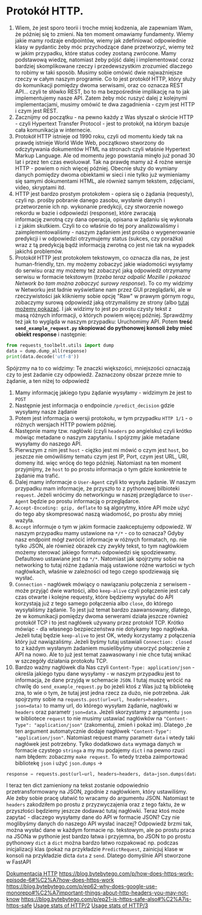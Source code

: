 # Protokół HTTP.

1. Wiem, że jest sporo teorii i troche mniej kodzenia, ale zapewniam Wam, że później się to zmieni. Na ten moment omawiamy fundamenty. Wiemy jakie mamy rodzaje endpointów, wiemy jak zdefiniować odpowiednie klasy w pydantic żeby móc przychodzące dane przetworzyć, wiemy też w jakim przypadku, które status codey zostaną zwrócone. Mamy podstawową wiedzę, natomiast żeby pójść dalej i implementować coraz bardziej skomplikowane rzeczy i przedewszystkim zrozumieć dlaczego to robimy w taki sposób. Musimy sobie omówić dwie najważniejsze rzeczy w całym naszym programie. Co to jest protokół HTTP, który służy do komunikacji pomiędzy dwoma serwisami, oraz co oznacza REST API... czyli te słówko REST, bo to ma bezpośrednie implikację na to jak implementujemy nasze API. Zatem żeby móc ruszyć dalej z kolejnymi implementacjami, musimy omówić te dwa zagadnienia - czym jest HTTP i czym jest REST.
2. Zacznijmy od początku - na pewno każdy z Was słyszał o skrócie HTTP - czyli Hypertext Transfer Protocol - jest to protokół, na którym bazuje cała komunikacja w internecie. 
3. Protokół HTTP istnieje od 1990 roku, czyli od momentu kiedy tak na prawdę istnieje World Wide Web, początkowo stworzony do odczytywania dokumentów HTML na stronach czyli właśnie Hypertext Markup Language. Ale od momentu jego powstania minęło już ponad 30 lat i przez ten czas ewoluował. Tak na prawdę mamy aż 4 rożne wersje HTTP - powiem o nich więcej później. Obecnie służy do wymiany danych pomiędzy dwoma obiektami w sieci i nie tylko już wymieniamy się samymi dokumentami HTML, ale również samym tekstem, zdjęciami, video, skryptami itd.
4. HTTP jest bardzo prostym protokołem - opiera się o żądania (requesty), czyli np. prośby pobranie danego zasobu, wysłanie danych i przetworzenie ich np. wykonanie predykcji, czy stworzenie nowego rekordu w bazie i odpowiedzi (response), które zwracają informację zwrotną czy dana operacja, opisana w żądaniu się wykonała i z jakim skutkiem. Czyli to co właśnie do tej pory analizowaliśmy i zaimplementowaliśmy - naszym żądaniem jest prośba o wygenerowanie predykcji i w odpowiedzi otrzymujemy status (sukces, czy porażka) wraz z tą predykcją bądź informacją zwrotną co jest nie tak na wypadek jakichś problemów.
5. Protokół HTTP jest protokołem tekstowym, co oznacza dla nas, że jest human-friendly, tzn. my możemy zobaczyć jakie wiadomości wysyłamy do serwisu oraz my możemy też zobaczyć jaką odpowiedź otrzymamy serwisu w formacie tekstowym (*trzeba teraz odpalić Mozille i pokazać Network bo tam można zobaczyć surowy response*). To co my widzimy w Networku jest ładnie wyświetlane nam przez GUI przeglądarki, ale w rzeczywistości jak klikniemy sobie opcję "Raw" w prawym górnym rogu, zobaczymy surową odpowiedź jaką otrzymaliśmy ze strony (albo [tutaj możemy pokazać](https://developer.mozilla.org/en-US/docs/Web/HTTP/Overview#http_flow). I jak widzimy to jest po prostu czysty tekst z masą różnych informacji, o których powiem więcej później. Sprawdźmy też jak to wygląda w naszym przypadku: 
Uruchomimy API. Potem **treść `send_example_request.py` skopiować do pythonowej konsoli żeby mieć obiekt response** i następnie:

```python
from requests_toolbelt.utils import dump
data = dump.dump_all(response)
print(data.decode('utf-8'))
```

Spójrzmy na to co widzimy: Te znaczki większości, mniejszości oznaczają czy to jest żadanie czy odpowiedź. Zaznaczony obszar przeze mnie to żądanie, a ten niżej to odpowiedź
1. Mamy informację jakiego typu żądanie wysyłamy - widzimym że jest to `POST`
2. Następnie jest informacja o endpoincie `/predict_decision` gdzie wysyłamy nasze żądanie
3. Potem jest informacja o wersji protokołu, w tym przypadku `HTTP 1/1` - o różnych wersjach HTTP powiem później.
4. Następnie mamy tzw. nagłówki (czyli `headers` po angielsku) czyli krótko mówiąc metadane o naszym zapytaniu. I spójrzmy jakie metadane wysyłamy do naszego API.  
5. Pierwszym z nim jest `host` - ciężko jest mi mówić o czym jest `host`, bo jeszcze nie omówiliśmy tematu czym jest IP, Port, czym jest URL, URI, domeny itd. więc wrócę do tego później. Natomiast na ten moment przyjmijmy, że `host` to po prostu informacja o tym gdzie konkretnie te żądanie ma trafić. 
6. Dalej mamy informacje o `User-Agent` czyli kto wysyła żądanie. W naszym przypadku mam informacje, że przyszło to z pythonowej bilbioteki `request`. Jeżeli wrócimy do networkingu w naszej przeglądarce to `User-Agent` będzie po prostu informacją o przeglądarce.
7. `Accept-Encoding: gzip, deflate` to są algorytmy, które API może użyć do tego aby skompresować naszą wiadomość, po prostu aby mniej ważyła.
8. `Accept` informuje o tym w jakim formacie zaakceptujemy odpowiedź. W naszym przypadku mamy ustawione na `*/*` - co to oznacza? Gdyby nasz endpoint mógł zwrócić informacje w różnych formatach, np. nie tylko JSON, ale również obrazek czy zwykły tekst, to tym nagłówkiem możemy sterować jakiego formatu odpowiedzi się spodziewamy. Defaultowo ustawiane jest na `*/*`. Natomiast jak spojrzymy sobie na networking to tutaj różne żądania mają ustawione różne wartości w tych nagłówkach, właśnie w zależności od tego czego spodziewają się wysłać.
9. `Connection` - nagłówek mówiący o nawiązaniu połączenia z serwisem - może przyjąć dwie wartości, albo `keep-alive` czyli połączenie jest cały czas otwarte i kolejne requesty, które będziemy wysyłać do API korzystają już z tego samego połączenia albo `close`, do którego wysyłaliśmy żądanie. To jest już temat bardzo zaawansowany, dlatego, że w komunikacji pomiędzy dwoma serwerami działa jeszcze również protokół TCP i to jest nagłówek używany przez protokół TCP. Krótko mówiąc - dla własnego bezpieczeństwa nie dotykamy tego nagłówka. Jeżeli tutaj będzie `keep-alive` to jest OK, wtedy korzystamy z połączenia który już nawiązaliśmy. Jeżeli byśmy tutaj ustawiali `Connection: closed` to z każdym wysłanym żadaniem musielibyśmy utworzyć połączenie z API na nowo. Ale to już jest temat zaawasowany i nie chce tutaj wnikać w szczegóły działania protokołu TCP.
10. Bardzo ważny nagłówek dla Nas czyli `Content-Type: application/json` - określa jakiego typu dane wysyłamy - w naszym przypadku jest to informacja, że dane przyjdą w schemacie `JSON`. 
I tutaj muszę wrócić na chwilę do `send_example_request.py` bo jeżeli ktoś z Was już tą bibliotekę zna, to wie o tym, że tutaj jest jedna rzecz za dużo, nie potrzebna. Jak spojrzymy sobie na `requests.post(url=url, headers=headers, json=data)` to mamy url, do którego wysyłam żądanie, nagłówki w `headers` oraz parametr `json=data`. Jeżeli skorzystamy z argumentu `json` w bibliotece `request` to nie musimy ustawiać nagłówków na `"Content-Type": "application/json"`  (zakomentuj, zmień i pokaż im). Dlatego ,że ten argument automatycznie dodaje nagłówek `"Content-Type": "application/json"`. Natomiast request mamy parametr `data` i wtedy taki nagłówek jest potrzebny. Tylko dodatkowo `data` wymaga danych w formacie czystego `stringa` a my mu podajemy `dict` i na pewno rzuci nam błędem: zobaczmy `make request`. To wtedy trzeba zaimportować bibliotekę `json` i użyć `json.dumps` -> 
```python
response = requests.post(url=url, headers=headers, data=json.dumps(data))
```
I teraz ten dict zamieniony na tekst zostanie odpowiednio przetransformowany na JSON, zgodnie z nagłówkiem, który ustawiliśmy. Ale żeby sobie pracę ułatwić to wracamy do argumentu JSON. Natomiast te `headers` zakodziłem po prostu z przyzwyczajenia oraz z tego faktu, że w przyszłości będziemy jeszcze dodawać tutaj nagłówki. 
Teraz ktoś może zapytać - dlaczego wysyłamy dane do API w formacie JSON? Czy nie moglibyśmy danych do naszego API wysłać inaczej? Odpowiedź brzmi tak, można wysłać dane w każdym formacie np. tekstowym, ale po prostu praca na JSONa w pythonie jest bardzo łatwa i przyjemna, bo JSON to po prostu pythonowy `dict` a `dict` można bardzo łatwo rozpakować np. podczas inicjalizacji klas (pokaż na przykładzie `PredictRequest`, zainicjuj klase w konsoli na przykładzie dicta `data` z `send`. Dlatego domyślnie API stworzone w FastAPI 


[Dokumentacja HTTP](https://developer.mozilla.org/en-US/docs/Web/HTTP/Overview)
https://blog.bytebytego.com/p/how-does-https-work-episode-6#%C2%A7how-does-https-work
https://blog.bytebytego.com/p/ep62-why-does-google-use-monorepo#%C2%A7important-things-about-http-headers-you-may-not-know
https://blog.bytebytego.com/p/ep21-is-https-safe-also#%C2%A7is-https-safe
[Usage stats of HTTP/2](https://w3techs.com/technologies/details/ce-http2)
[Usage stats of HTTP/3](https://w3techs.com/technologies/details/ce-http3)

